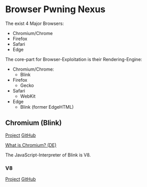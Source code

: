 Browser Pwning Nexus
===

The exist 4 Major Browsers:
*   Chromium/Chrome
*   Firefox
*   Safari
*   Edge

The core-part for Browser-Exploitation is their Rendering-Engine:
*   Chromium/Chrome:
    *   Blink
*   Firefox
    *   Gecko   
*   Safari
    *   WebKit  
*   Edge
    *   Blink (former EdgeHTML)

## Chromium (Blink)

[Project](https://www.chromium.org/blink)
[GitHub](https://github.com/chromium/chromium)

[What is Chromium? (DE)](https://www.heise.de/newsticker/meldung/Chrome-und-Chromium-Was-sind-eigentlich-die-Unterschiede-4245456.html)

The JavaScript-Interpreter of Blink is V8.

### V8

[Project](https://v8.dev/)
[GitHub](https://github.com/v8/v8)
